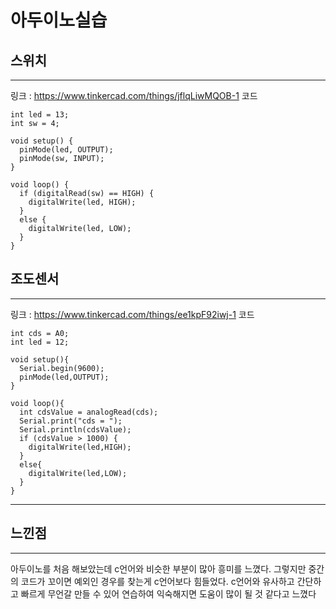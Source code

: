 # 아두이노실습
## 스위치
---------
링크 : https://www.tinkercad.com/things/jflqLiwMQOB-1
    코드
```
int led = 13;
int sw = 4;

void setup() {
  pinMode(led, OUTPUT);
  pinMode(sw, INPUT);
}

void loop() {
  if (digitalRead(sw) == HIGH) {
    digitalWrite(led, HIGH);
  }
  else {
    digitalWrite(led, LOW);
  }
}
```

## 조도센서
---------
링크 : https://www.tinkercad.com/things/ee1kpF92iwj-1
    코드
```
int cds = A0;
int led = 12;

void setup(){
  Serial.begin(9600);
  pinMode(led,OUTPUT);
}

void loop(){
  int cdsValue = analogRead(cds);
  Serial.print("cds = ");
  Serial.println(cdsValue);
  if (cdsValue > 1000) {
    digitalWrite(led,HIGH);
  }
  else{
    digitalWrite(led,LOW);
  }
}
```

---
## 느낀점
-------
아두이노를 처음 해보았는데 c언어와 비슷한 부분이 많아 흥미를 느꼈다. 그렇지만 중간의 코드가 꼬이면 예외인 경우를 찾는게 c언어보다 힘들었다. 
c언어와 유사하고 간단하고 빠르게 무언갈 만들 수 있어 연습하여 익숙해지면 도움이 많이 될 것 같다고 느꼈다
